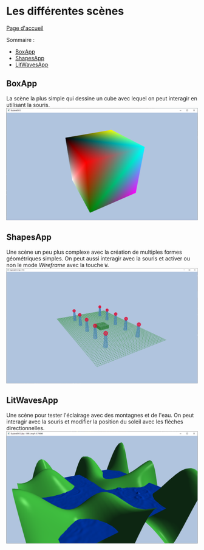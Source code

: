 # Les différentes scènes

[Page d'accueil](README.md)

Sommaire : 
- [BoxApp](#boxapp)
- [ShapesApp](#shapesapp)
- [LitWavesApp](#litwavesapp)

## BoxApp
La scène la plus simple qui dessine un cube avec lequel on peut interagir en utilisant la souris.
![BoxApp](/Doc/Imgs/BoxAppScene.png)

## ShapesApp
Une scène un peu plus complexe avec la création de multiples formes géométriques simples. On peut aussi interagir avec la souris et activer ou non le mode *Wireframe* avec la touche `W`.
![ShapesApp](/Doc/Imgs/ShapesAppScene.png)

## LitWavesApp
Une scène pour tester l'éclairage avec des montagnes et de l'eau. On peut interagir avec la souris et modifier la position du soleil avec les flèches directionnelles.
![LitWavesApp](/Doc/Imgs/LitWavesAppScene.png)
